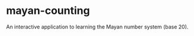 mayan-counting
==============

An interactive application to learning the Mayan number system (base 20).
